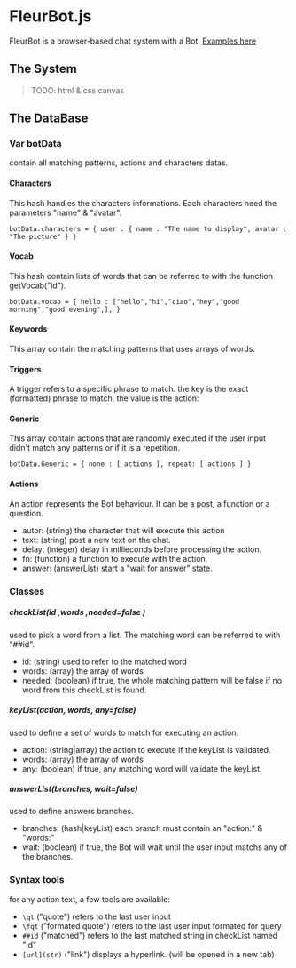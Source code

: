 # FleurBot.js

FleurBot is a browser-based chat system with a Bot. [Examples here](https://fleurman.github.io/fleurbot/index.html)

## The System
>TODO: html & css canvas

## The DataBase

### Var botData
contain all matching patterns, actions and characters datas.

#### Characters
This hash handles the characters informations. Each characters need the parameters "name" & "avatar".

`botData.characters = {
    user : {
    name : "The name to display",
    avatar : "The picture"
    }
}`

#### Vocab
This hash contain lists of words that can be referred to with the function getVocab("id").

`botData.vocab = {
	hello : ["hello","hi","ciao","hey","good morning","good evening",],
}`

#### Keywords
This array contain the matching patterns that uses arrays of words.

#### Triggers
A trigger refers to a specific phrase to match.
the key is the exact (formatted) phrase to match,
the value is the action:

#### Generic
This array contain actions that are randomly executed if 
the user input didn't match any patterns or if it is a repetition.

`botData.Generic = {
	none : [ actions ],
	repeat: [ actions ]
}`

#### Actions
An action represents the Bot behaviour. It can be a post, a function or a question.

- autor: (string) the character that will execute this action
- text: (string) post a new text on the chat.
- delay: (integer) delay in millieconds before processing the action.
- fn: (function) a function to execute with the action.
- answer: (answerList) start a "wait for answer" state.


### Classes

##### checkList(id ,words ,needed=false )
used to pick a word from a list. The matching word can be referred to with "##id".

- id: (string) used to refer to the matched word
- words: (array) the array of words
- needed: (boolean) if true, the whole matching pattern will be false if no word from this checkList is found.

##### keyList(action, words, any=false)
used to define a set of words to match for executing an action.

- action: (string|array) the action to execute if the keyList is validated.
- words: (array) the array of words
- any: (boolean) if true, any matching word will validate the keyList.

##### answerList(branches, wait=false)
used to define answers branches.

- branches: (hash|keyList) each branch must contain an "action:" & "words:"
- wait: (boolean) if true, the Bot will wait until the user input matchs any of the branches.


### Syntax tools
for any action text, a few tools are available:
- `\qt` ("quote") refers to the last user input
- `\fqt` ("formated quote") refers to the last user input formated for query
- `##id` ("matched") refers to the last matched string in checkList named "id"
- `[url](str)` ("link") displays a hyperlink. (will be opened in a new tab)


